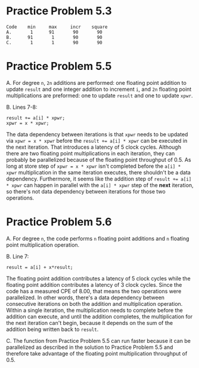 # Practice Problem 5.3

```
Code    min     max     incr    square
A.       1      91       90       90
B.      91       1       90       90
C.       1       1       90       90
```

# Practice Problem 5.5

A.
For degree `n`, `2n` additions are performed: one floating point addition to update `result` and one integer addition to increment `i`, and `2n` floating point multiplications are preformed: one to update `result` and one to update `xpwr`.

B.
Lines 7-8:

```
result += a[i] * xpwr;
xpwr = x * xpwr;
```

 The data dependency between iterations is that `xpwr` needs to be updated via `xpwr = x * xpwr` before the `result += a[i] * xpwr` can be executed in the next iteration.  That introduces a latency of 5 clock cycles.  Although there are two floating point multiplications in each iteration, they can probably be parallelized because of the floating point throughput of 0.5.  As long at store step of `xpwr = x * xpwr` isn't completed before the `a[i] * xpwr` multiplication in the same iteration executes, there shouldn't be a data dependency.  Furthermore, it seems like the addition step of `result += a[i] * xpwr` can happen in parallel with the `a[i] * xpwr` step of the **next** iteration, so there's not data dependency between iterations for those two operations.

 # Practice Problem 5.6

 A.
 For degree `n`, the code performs `n` floating point additions and `n` floating point multiplication operation.

 B.
 Line 7:
 ```
 result = a[i] + x*result;
 ```
 The floating point addition contributes a latency of 5 clock cycles while the floating point addition contributes a latency of 3 clock cycles.  Since the code has a measured CPE of 8.00, that means the two operations were parallelized.  In other words, there's a data dependency between consecutive iterations on both the addition and multiplication operation.  Within a single iteration, the multiplication needs to complete before the addition can execute, and until the addition completes, the multiplication for the next iteration can't begin, because it depends on the sum of the addition being written back to `result`.

C.
The function from Practice Problem 5.5 can run faster because it can be parallelized as described in the solution to Practice Problem 5.5 and therefore take advantage of the floating point multiplication throughput of 0.5.

